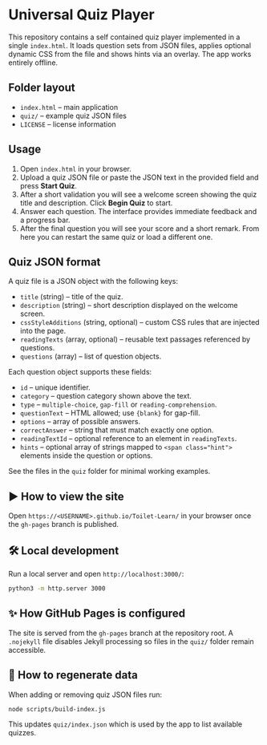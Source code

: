 # Universal Quiz Player

This repository contains a self contained quiz player implemented in a single `index.html`. It loads question sets from JSON files, applies optional dynamic CSS from the file and shows hints via an overlay. The app works entirely offline.

## Folder layout

- `index.html` – main application
- `quiz/` – example quiz JSON files
- `LICENSE` – license information

## Usage

1. Open `index.html` in your browser.
2. Upload a quiz JSON file or paste the JSON text in the provided field and press **Start Quiz**.
3. After a short validation you will see a welcome screen showing the quiz title and description. Click **Begin Quiz** to start.
4. Answer each question. The interface provides immediate feedback and a progress bar.
5. After the final question you will see your score and a short remark. From here you can restart the same quiz or load a different one.

## Quiz JSON format

A quiz file is a JSON object with the following keys:

- `title` (string) – title of the quiz.
- `description` (string) – short description displayed on the welcome screen.
- `cssStyleAdditions` (string, optional) – custom CSS rules that are injected into the page.
- `readingTexts` (array, optional) – reusable text passages referenced by questions.
- `questions` (array) – list of question objects.

Each question object supports these fields:

- `id` – unique identifier.
- `category` – question category shown above the text.
- `type` – `multiple-choice`, `gap-fill` or `reading-comprehension`.
- `questionText` – HTML allowed; use `{blank}` for gap-fill.
- `options` – array of possible answers.
- `correctAnswer` – string that must match exactly one option.
- `readingTextId` – optional reference to an element in `readingTexts`.
- `hints` – optional array of strings mapped to `<span class="hint">` elements inside the question or options.

See the files in the `quiz` folder for minimal working examples.

## ▶️ How to view the site

Open `https://<USERNAME>.github.io/Toilet-Learn/` in your browser once the `gh-pages` branch is published.

## 🛠 Local development

Run a local server and open `http://localhost:3000/`:

```bash
python3 -m http.server 3000
```

## ✨ How GitHub Pages is configured

The site is served from the `gh-pages` branch at the repository root. A `.nojekyll` file disables Jekyll processing so files in the `quiz/` folder remain accessible.

## 🔄 How to regenerate data

When adding or removing quiz JSON files run:

```bash
node scripts/build-index.js
```

This updates `quiz/index.json` which is used by the app to list available quizzes.
